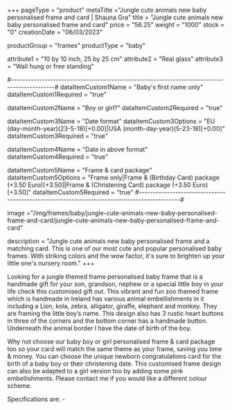 +++
pageType = "product"
metaTitle ="Jungle cute animals new baby personalised frame and card | Shauna Gra"
title = "Jungle cute animals new baby personalised frame and card"
price = "56.25"
weight = "1000"
stock = "0"
creationDate = "06/03/2023"

productGroup = "frames"
productType = "baby"

attribute1 = "10 by 10 inch, 25 by 25 cm" 
attribute2 = "Real glass"
attribute3 = "Wall hung or free standing"

#---------------------------------------------------------------------------------------------#
dataItemCustom1Name = "Baby's first name only"
dataItemCustom1Required = "true"

dataItemCustom2Name = "Boy or girl?"
dataItemCustom2Required = "true"

dataItemCustom3Name = "Date format"
dataItemCustom3Options = "EU (day-month-year)(23-5-18)[+0.00]|USA (month-day-year)(5-23-18)[+0.00]"
dataItemCustom3Required = "true"

dataItemCustom4Name = "Date in above format"
dataItemCustom4Required = "true"

dataItemCustom5Name = "Frame & card package"
dataItemCustom5Options = "Frame only|Frame & (Birthday Card) package (+3.50 Euro)[+3.50]|Frame & (Christening Card) package (+3.50 Euro)[+3.50]"
dataItemCustom5Required = "true"
#---------------------------------------------------------------------------------------------#

image ="/img/frames/baby/jungle-cute-animals-new-baby-personalised-frame-and-card/jungle-cute-animals-new-baby-personalised-frame-and-card"

description = "Jungle cute animals new baby personalised frame and a matching card. This is one of our most cute and popular personalised baby frames. With striking colors and the wow factor, it's sure to brighten up your little one's nursery room."
+++

Looking for a jungle themed frame personalised baby frame that is a handmade gift for your son, grandson, nephew or a special little boy in your life check this customised gift out. This vibrant and fun zoo themed frame which is handmade in Ireland has various animal embellishments in it including a Lion, kola, zebra, alligator, giraffe, elephant and monkey. They are framing the little boy’s name. This design also has 3 rustic heart buttons in three of the corners and the bottom corner has a handmade button. Underneath the animal border I have the date of birth of the boy.

Why not choose our baby boy or girl personalised frame & card package too so your card will match the same theme as your frame, saving you time & money. You can choose the unique newborn congratulations card for the birth of a baby boy or their christening date. This customised frame design can also be adapted to a girl version too by adding some pink embellishments. Please contact me if you would like a different colour scheme.

Specifications are: -
